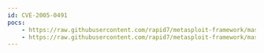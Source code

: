 ```yaml
---
id: CVE-2005-0491
pocs:
    - https://raw.githubusercontent.com/rapid7/metasploit-framework/master/modules/exploits/osx/arkeia/type77.rb
    - https://raw.githubusercontent.com/rapid7/metasploit-framework/master/modules/exploits/windows/arkeia/type77.rb
---
```

